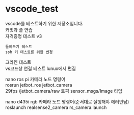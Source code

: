# vscode_test
vscode를 테스트하기 위한 저장소입니다.   
커밋과 풀 연습   
자격증명 테스트 v3   

	들여쓰기 테스트
	ssh 키 테스트를 위한 변경

크라켄 테스트   
vs코드상 연결 테스트
lunux에서 편집 

nano ros pi 카메라 노드 명령어   
rosrun jetbot_ros jetbot_camera   
29fps /jetbot_camera/raw 토픽 sensor_msgs/Image 타입   

nano d435i rgb 카메라 노드 명령어(순서대로 실행해야 에러안남)   
roslaunch realsense2_camera rs_camera.launch   
